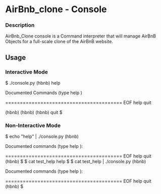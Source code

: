 # AirBnb_clone - Console

### Description
AirBnb_Clone console is a Command interpreter that will manage AirBnB Objects for a full-scale clone of the
AirBnB website.

## Usage

### Interactive Mode

$ ./console.py
(hbnb) help

Documented Commands (type help <topic>)

========================================
EOF  help  quit

(hbnb) 
(hbnb) 
(hbnb) quit
$

### Non-Interactive Mode

$ echo "help" | ./console.py
(hbnb)

Documented commands (type help <topic>):
 
========================================
EOF  help  quit
(hbnb) 
$
$ cat test_help
help
$
$ cat test_help | ./console.py
(hbnb)

Documented commands (type help <topic>):
 
========================================
EOF  help  quit
(hbnb) 
$
